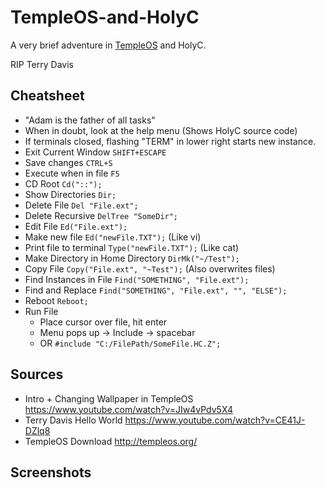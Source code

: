 # TempleOS-and-HolyC
A very brief adventure in [TempleOS](http://templeos.org/) and HolyC.


RIP Terry Davis


## Cheatsheet
* "Adam is the father of all tasks"
* When in doubt, look at the help menu (Shows HolyC source code)
* If terminals closed, flashing "TERM" in lower right starts new instance.
* Exit Current Window ```SHIFT+ESCAPE```
* Save changes ```CTRL+S```
* Execute when in file ```F5```
* CD Root ```Cd("::");```
* Show Directories ```Dir;```
* Delete File ```Del "File.ext";```
* Delete Recursive ```DelTree "SomeDir";```
* Edit File ```Ed("File.ext");```
* Make new file ```Ed("newFile.TXT");``` (Like vi)
* Print file to terminal ```Type("newFile.TXT");``` (Like cat)
* Make Directory in Home Directory ```DirMk("~/Test");```
* Copy File ```Copy("File.ext", "~Test");``` (Also overwrites files)
* Find Instances in File ```Find("SOMETHING", "File.ext");```
* Find and Replace ```Find("SOMETHING", "File.ext", "", "ELSE");```
* Reboot ```Reboot;```
* Run File
  * Place cursor over file, hit enter
  * Menu pops up -> Include -> spacebar
  * OR ```#include "C:/FilePath/SomeFile.HC.Z";```


## Sources
* Intro + Changing Wallpaper in TempleOS https://www.youtube.com/watch?v=JIw4vPdv5X4
* Terry Davis Hello World https://www.youtube.com/watch?v=CE41J-DZlq8
* TempleOS Download http://templeos.org/

## Screenshots

